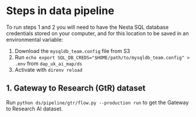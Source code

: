 # Steps in data pipeline

To run steps 1 and 2 you will need to have the Nesta SQL database credentials stored on your computer, and for this location to be saved in an environmental variable:

1. Download the `mysqldb_team.config` file from S3
2. Run `echo export SQL_DB_CREDS="$HOME/path/to/mysqldb_team.config" > .env` from `dap_uk_ai_map/ds`
3. Activate with `direnv reload`

## 1. Gateway to Research (GtR) dataset

Run `python ds/pipeline/gtr/flow.py --production run` to get the Gateway to Research AI dataset.
